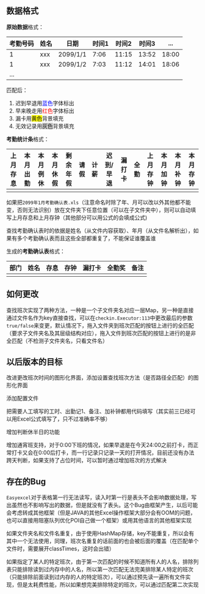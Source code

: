 ## 数据格式

**原始数据**格式：

| 考勤号码 | 姓名 | 日期     | 时间1 | 时间2 | 时间3 | ...   |
| -------- | ---- | -------- | ----- | ----- | ----- | ----- |
| 1        | xxx  | 2099/1/1 | 7:06  | 11:15 | 13:52 | 18:00 |
| 1        | xxx  | 2099/1/2 | 7:03  | 11:12 | 14:01 | 18:06 |
| ... |

匹配后：

1. 迟到早退用<span style="color: rgb(0,0,255);">蓝色</span>字体标出
2. 早来晚走用<span style="color: rgb(255,0,0);">红色</span>字体标出
3. 漏卡用<span style="background: rgb(255,255,0);">黄色</span>背景填充
4. 无效记录用<span style="background: rgb(200,200,200);">灰色</span>背景填充



**考勤统计条**格式：

| 上月存息 | 本月出勤 | 本月例休 | 本月休假 | 剩余年假 | 请假 | 计薪 | 迟到/早退 | 漏打卡 | 全勤 | 上月存钟 | 本月加钟 | 本月补钟 | 本月存钟 |
| -------- | -------- | -------- | -------- | -------- | ---- | ---- | --------- | ------ | ---- | -------- | -------- | -------- | -------- |
|          |          |          |          |          |      |      |           |        |      |          |          |          |          |

如果把`2099年1月考勤确认表.xls`（注意命名时除了年、月可以改以外其他都不能变，否则无法识别）放在文件夹下任意位置（可以在子文件夹中），则可以自动填写上月存息和上月存钟（其他部分可以用公式的会填成公式)

查找考勤确认表时的依据是姓名（从文件内容获取）、年月（从文件名解析出），如果有多个考勤确认表而且这些全部都重复了，不能保证谁覆盖谁



生成的**考勤确认表**格式：

| 部门 | 姓名 | 存息 | 存钟 | 漏打卡 | 全勤奖 | 备注 |
| ---- | ---- | ---- | ---- | ------ | ------ | ---- |
|      |      |      |      |        |        |      |



## 如何更改

查找班次实现了两种方法，一种是一个子文件夹名对应一层Map，另一种是直接通过文件名作为key直接查找，可以在`checkin.Executor:113`中更改最后的参数`true/false`来变更，默认情况下，拖入文件夹到班次匹配的按钮上进行的全匹配（要求子文件夹名及其层级结构对应），拖入文件到班次匹配的按钮上进行的是非全匹配（不检测子文件夹名，只看文件名）



## 以后版本的目标

改进更改班次时间的图形化界面，添加设置查找班次方法（是否路径全匹配）的图形化界面

添加配置文件

把需要人工填写的工时、出勤记1、备注、加补钟都用代码填写（其实前三已经可以用Excel公式填写了，只不过准确率不够）

增加判断休半日的功能

增加通宵班支持，对于0:00下班的情况，如果早退是在今天24:00之前打卡，而正常打卡又会在0:00后打卡，而一行记录只记录一天的打开情况，目前还没有办法跨天判断，如果支持了占位时间，可以暂时通过增加班次的方式解决



## 存在的Bug

`Easyexcel`对于表格第一行无法读写，读入时第一行是表头不会影响数据处理，写出虽然也不影响写出的数据，但是就没有了表头。这个Bug由框架产生，以后可能会考虑转成其他框架（但是JAVA的其他Excel操作框架大部分会有OOM的问题，也可以直接用阻塞队列优化POI自己做一个框架）或用其他语言的其他框架实现

如果文件夹名和文件名重复，由于使用HashMap存储，key不能重复，所以会有其中一个无法使用，同理，班次名重复的话前面的也会被后面的覆盖（在匹配单个文件时，需要展开classTimes，这时会出错）

如果指定了某人的特定班次，由于第一次匹配的时候不知道所有人的人名，排除列表只能排除读到过内存中的人名，所以第一次匹配无法完美排除某人特定的班次（只能排除前面读到过内存的人的特定班次），可以通过预先读一遍所有文件实现，但是太耗费性能，所以如果想完美排除特定的班次，可以通过匹配第二次实现


